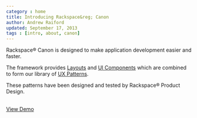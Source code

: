 ```yaml
---
category : home
title: Introducing Rackspace&reg; Canon
author: Andrew Raiford
updated: September 17, 2013
tags : [intro, about, canon]
---
```


Rackspace<span class="super-script">&reg;</span> Canon is designed to make application development easier and faster. 

The framework provides  <a href="{{ site.baseurl }}/app-layout/">Layouts</a> and <a href="{{ site.baseurl }}/ui-components/">UI Components</a> which are combined to form our library of <a href="{{ site.baseurl }}/ux-patterns/">UX Patterns</a>.  

These patterns have been designed and tested by Rackspace<span class="super-script">&reg;</span> Product Design.

<br>
<div>
  <a class="rs-btn rs-btn-login rs-btn-large" href="{{ site.baseurl }}/demos" target="blank">View Demo</a>
</div>
